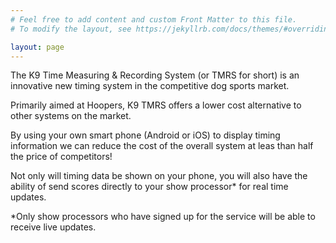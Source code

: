 ```yaml
---
# Feel free to add content and custom Front Matter to this file.
# To modify the layout, see https://jekyllrb.com/docs/themes/#overriding-theme-defaults

layout: page
---
```



The K9 Time Measuring & Recording System (or TMRS for short) is an innovative new timing system in the competitive dog sports market.

Primarily aimed at Hoopers, K9 TMRS offers a lower cost alternative to other systems on the market.

By using your own smart phone (Android or iOS) to display timing information we can reduce the cost of the overall system at leas than half the price of competitors!

Not only will timing data be shown on your phone, you will also have the ability of send scores directly to your show processor* for real time updates.

*Only show processors who have signed up for the service will be able to receive live updates.